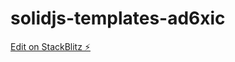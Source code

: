 # solidjs-templates-ad6xic

[Edit on StackBlitz ⚡️](https://stackblitz.com/edit/solidjs-templates-ad6xic)